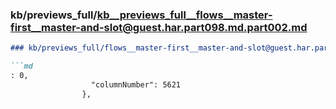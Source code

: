 ### kb/previews_full/kb__previews_full__flows__master-first__master-and-slot@guest.har.part098.md.part002.md

```md
### kb/previews_full/flows__master-first__master-and-slot@guest.har.part098.md (part 002)

```md
: 0,
                  "columnNumber": 5621
                },
      
```

```

```
